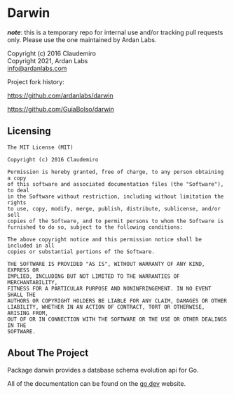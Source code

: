 # Darwin

***note***: this is a temporary repo for internal use and/or tracking pull requests only. Please use the one maintained by Ardan Labs.

Copyright (c) 2016 Claudemiro  
Copyright 2021, Ardan Labs  
info@ardanlabs.com

Project fork history:  

<https://github.com/ardanlabs/darwin>

<https://github.com/GuiaBolso/darwin>

## Licensing

```
The MIT License (MIT)

Copyright (c) 2016 Claudemiro

Permission is hereby granted, free of charge, to any person obtaining a copy
of this software and associated documentation files (the "Software"), to deal
in the Software without restriction, including without limitation the rights
to use, copy, modify, merge, publish, distribute, sublicense, and/or sell
copies of the Software, and to permit persons to whom the Software is
furnished to do so, subject to the following conditions:

The above copyright notice and this permission notice shall be included in all
copies or substantial portions of the Software.

THE SOFTWARE IS PROVIDED "AS IS", WITHOUT WARRANTY OF ANY KIND, EXPRESS OR
IMPLIED, INCLUDING BUT NOT LIMITED TO THE WARRANTIES OF MERCHANTABILITY,
FITNESS FOR A PARTICULAR PURPOSE AND NONINFRINGEMENT. IN NO EVENT SHALL THE
AUTHORS OR COPYRIGHT HOLDERS BE LIABLE FOR ANY CLAIM, DAMAGES OR OTHER
LIABILITY, WHETHER IN AN ACTION OF CONTRACT, TORT OR OTHERWISE, ARISING FROM,
OUT OF OR IN CONNECTION WITH THE SOFTWARE OR THE USE OR OTHER DEALINGS IN THE
SOFTWARE.
```

## About The Project

Package darwin provides a database schema evolution api for Go.

All of the documentation can be found on the [go.dev](https://pkg.go.dev/github.com/ardanlabs/darwin?tab=doc) website.
